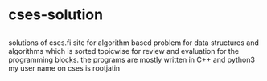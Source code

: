 # cses-solution
## 
solutions of cses.fi site for algorithm based problem for data structures and algorithms which is sorted topicwise for review and evaluation for the programming blocks.
the programs are mostly written in C++ and python3 my user name on cses is rootjatin
